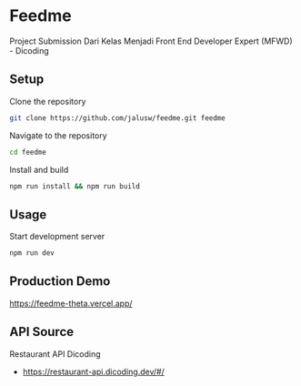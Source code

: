 # Feedme

Project Submission Dari Kelas Menjadi Front End Developer Expert (MFWD) - Dicoding

## Setup

Clone the repository
```bash
git clone https://github.com/jalusw/feedme.git feedme
```

Navigate to the repository
```bash
cd feedme
```

Install and build 
```bash
npm run install && npm run build
```

## Usage

Start development server
```bash
npm run dev
```

## Production Demo

https://feedme-theta.vercel.app/

## API Source

Restaurant API Dicoding
- https://restaurant-api.dicoding.dev/#/
